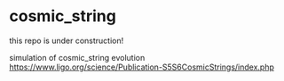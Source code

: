 # cosmic_string

this repo is under construction!

simulation of cosmic_string evolution https://www.ligo.org/science/Publication-S5S6CosmicStrings/index.php
